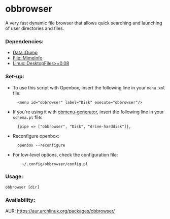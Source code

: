 obbrowser
=========

A very fast dynamic file browser that allows quick searching and launching of user directories and files.

### Dependencies:

* [Data::Dump](https://metacpan.org/pod/Data::Dump)
* [File::MimeInfo](https://metacpan.org/pod/File::MimeInfo)
* [Linux::DesktopFiles>=0.08](https://metacpan.org/pod/Linux::DesktopFiles)

### Set-up:

* To use this script with Openbox, insert the following
   line in your `menu.xml` file:

        <menu id="obbrowser" label="Disk" execute="obbrowser"/>

* If you're using it with [obmenu-generator](https://github.com/trizen/obmenu-generator), insert the following
   line in your `schema.pl` file:

        {pipe => ["obbrowser", "Disk", "drive-harddisk"]},

* Reconfigure openbox:

        openbox --reconfigure

* For low-level options, check the configuration file:

          ~/.config/obbrowser/config.pl

### Usage:
```
obbrowser [dir]
```

### Availability:

AUR: https://aur.archlinux.org/packages/obbrowser/

